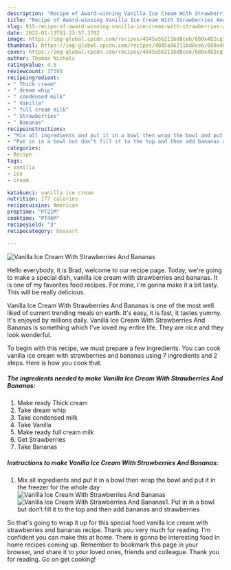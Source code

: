 ```yaml
---
description: "Recipe of Award-winning Vanilla Ice Cream With Strawberries And Bananas"
title: "Recipe of Award-winning Vanilla Ice Cream With Strawberries And Bananas"
slug: 915-recipe-of-award-winning-vanilla-ice-cream-with-strawberries-and-bananas
date: 2022-01-13T01:23:57.370Z
image: https://img-global.cpcdn.com/recipes/4845a56211bd8ce6/680x482cq70/vanilla-ice-cream-with-strawberries-and-bananas-recipe-main-photo.jpg
thumbnail: https://img-global.cpcdn.com/recipes/4845a56211bd8ce6/680x482cq70/vanilla-ice-cream-with-strawberries-and-bananas-recipe-main-photo.jpg
cover: https://img-global.cpcdn.com/recipes/4845a56211bd8ce6/680x482cq70/vanilla-ice-cream-with-strawberries-and-bananas-recipe-main-photo.jpg
author: Thomas Nichols
ratingvalue: 4.5
reviewcount: 37395
recipeingredient:
- " Thick cream"
- " dream whip"
- " condensed milk"
- " Vanilla"
- " full cream milk"
- " Strawberries"
- " Bananas"
recipeinstructions:
- "Mix all ingredients and put it in a bowl then wrap the bowl and put it in the freezer for the whole day"
- "Put in in a bowl but don’t fill it to the top and then add bananas and strawberries"
categories:
- Recipe
tags:
- vanilla
- ice
- cream

katakunci: vanilla ice cream 
nutrition: 177 calories
recipecuisine: American
preptime: "PT21M"
cooktime: "PT46M"
recipeyield: "3"
recipecategory: Dessert

---
```



![Vanilla Ice Cream With Strawberries And Bananas](https://img-global.cpcdn.com/recipes/4845a56211bd8ce6/680x482cq70/vanilla-ice-cream-with-strawberries-and-bananas-recipe-main-photo.jpg)

Hello everybody, it is Brad, welcome to our recipe page. Today, we're going to make a special dish, vanilla ice cream with strawberries and bananas. It is one of my favorites food recipes. For mine, I'm gonna make it a bit tasty. This will be really delicious.

Vanilla Ice Cream With Strawberries And Bananas is one of the most well liked of current trending meals on earth. It's easy, it is fast, it tastes yummy. It's enjoyed by millions daily. Vanilla Ice Cream With Strawberries And Bananas is something which I've loved my entire life. They are nice and they look wonderful.




To begin with this recipe, we must prepare a few ingredients. You can cook vanilla ice cream with strawberries and bananas using 7 ingredients and 2 steps. Here is how you cook that.

<!--inarticleads1-->

##### The ingredients needed to make Vanilla Ice Cream With Strawberries And Bananas:

1. Make ready  Thick cream
1. Take  dream whip
1. Take  condensed milk
1. Take  Vanilla
1. Make ready  full cream milk
1. Get  Strawberries
1. Take  Bananas




<!--inarticleads2-->

##### Instructions to make Vanilla Ice Cream With Strawberries And Bananas:

1. Mix all ingredients and put it in a bowl then wrap the bowl and put it in the freezer for the whole day
<img src="//assets-global.cpcdn.com/assets/icons/button_play-2c75c40dde080a61004c1f40b05d8f140eaff45d7e9e6481dc71c63d2e7c4909.png" alt="Vanilla Ice Cream With Strawberries And Bananas"><img src="//assets-global.cpcdn.com/assets/icons/button_play-2c75c40dde080a61004c1f40b05d8f140eaff45d7e9e6481dc71c63d2e7c4909.png" alt="Vanilla Ice Cream With Strawberries And Bananas">1. Put in in a bowl but don’t fill it to the top and then add bananas and strawberries




So that's going to wrap it up for this special food vanilla ice cream with strawberries and bananas recipe. Thank you very much for reading. I'm confident you can make this at home. There is gonna be interesting food in home recipes coming up. Remember to bookmark this page in your browser, and share it to your loved ones, friends and colleague. Thank you for reading. Go on get cooking!
